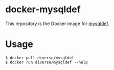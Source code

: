 # docker-mysqldef

This repository is the Docker image for [mysqldef](https://github.com/k0kubun/sqldef).

# Usage

```
$ docker pull diverse/mysqldef
$ docker run diverse/mysqldef --help
```